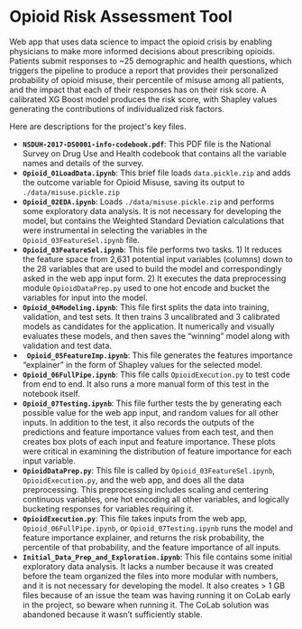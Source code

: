 # Opioid Risk Assessment Tool

Web app that uses data science to impact the opioid crisis by enabling physicians to make more informed decisions about prescribing opioids.  Patients submit responses to ~25 demographic and health questions, which triggers the pipeline to produce a report that provides their personalized probability of opioid misuse, their percentile of misuse among all patients, and the impact that each of their responses has on their risk score.  A calibrated XG Boost model produces the risk score, with Shapley values generating the contributions of individualized risk factors.

Here are descriptions for the project's key files.

* **`NSDUH-2017-DS0001-info-codebook.pdf`**: This PDF file is the National Survey on Drug Use and Health codebook that contains all the variable names and details of the survey.
* **`Opioid_01LoadData.ipynb`**: This brief file loads `data.pickle.zip` and adds the outcome variable for Opioid Misuse, saving its output to `./data/misuse.pickle.zip`
* **`Opioid_02EDA.ipynb`**:  Loads `./data/misuse.pickle.zip` and performs some exploratory data analysis. It is not necessary for developing the model, but contains the Weighted Standard Deviation calculations that were instrumental in selecting the variables in the `Opioid_03FeatureSel.ipynb` file.
* **`Opioid_03FeatureSel.ipynb`**: This file performs two tasks.  1) It reduces the feature space from 2,631 potential input variables (columns) down to the 28 variables that are used to build the model and correspondingly asked in the web app input form.  2) It executes the data preprocessing module `OpioidDataPrep.py` used to one hot encode and bucket the variables for input into the model.
* **`Opioid_04Modeling.ipynb`**:  This file first splits the data into training, validation, and test sets.  It then trains 3 uncalibrated and 3 calibrated models as candidates for the application.  It numerically and visually evaluates these models, and then saves the “winning” model along with validation and test data.
* **` Opioid_05FeatureImp.ipynb`**:  This file generates the features importance “explainer” in the form of Shapley values for the selected model.
* **`Opioid_06FullPipe.ipynb`**:  This file calls `OpioidExecution.py` to test code from end to end.  It also runs a more manual form of this test in the notebook itself.
* **`Opioid_07Testing.ipynb`**:  This file further tests the by generating each possible value for the web app input, and random values for all other inputs.  In addition to the test, it also records the outputs of the predictions and feature importance values from each test, and then creates box plots of each input and feature importance.  These plots were critical in examining the distribution of feature importance for each input variable.
* **`OpioidDataPrep.py`**:  This file is called by `Opioid_03FeatureSel.ipynb`, `OpioidExecution.py`, and the web app, and does all the data preprocessing.  This preprocessing includes scaling and centering continuous variables, one hot encoding all other variables, and logically bucketing responses for variables requiring it.
* **`OpioidExecution.py`**:  This file takes inputs from the web app, `Opioid_06FullPipe.ipynb`, or `Opioid_07Testing.ipynb` runs the model and feature importance explainer, and returns the risk probability, the percentile of that probability, and the feature importance of all inputs.
* **`Initial_Data_Prep_and_Exploration.ipynb`**: This file contains some initial exploratory data analysis.  It lacks a number because it was created before the team organized the files into more modular with numbers, and it is not necessary for developing the model. It also creates > 1 GB files because of an issue the team was having running it on CoLab early in the project, so beware when running it. The CoLab solution was abandoned because it wasn’t sufficiently stable.
